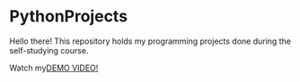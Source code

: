 # PythonProjects
Hello there!
This repository holds my programming projects done during the self-studying course.

Watch my[DEMO VIDEO!](https://lurl.cc/PNjYy)
